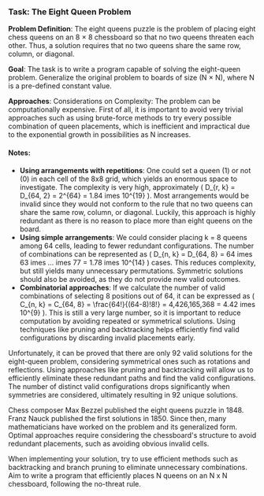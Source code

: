 ### Task: The Eight Queen Problem

**Problem Definition**:
The eight queens puzzle is the problem of placing eight chess queens on an 8 × 8 chessboard so that no two queens threaten each other. Thus, a solution requires that no two queens share the same row, column, or diagonal.

**Goal**:
The task is to write a program capable of solving the eight-queen problem. Generalize the original problem to boards of size (N × N), where N is a pre-defined constant value.

**Approaches**:
Considerations on Complexity: The problem can be computationally expensive. First of all, it is important to avoid very trivial approaches such as using brute-force methods to try every possible combination of queen placements, which is inefficient and impractical due to the exponential growth in possibilities as N increases.

#### Notes:
- **Using arrangements with repetitions**: One could set a queen (1) or not (0) in each cell of the 8x8 grid, which yields an enormous space to investigate. The complexity is very high, approximately \( D_{r, k} = D_{64, 2} = 2^{64} = 1.84 	imes 10^{19} \). Most arrangements would be invalid since they would not conform to the rule that no two queens can share the same row, column, or diagonal. Luckily, this approach is highly redundant as there is no reason to place more than eight queens on the board.
- **Using simple arrangements**: We could consider placing k = 8 queens among 64 cells, leading to fewer redundant configurations. The number of combinations can be represented as \( D_{n, k} = D_{64, 8} = 64 	imes 63 	imes ... 	imes 77 = 1.78 	imes 10^{14} \) cases. This reduces complexity, but still yields many unnecessary permutations. Symmetric solutions should also be avoided, as they do not provide new valid outcomes.
- **Combinatorial approaches**: If we calculate the number of valid combinations of selecting 8 positions out of 64, it can be expressed as \( C_{n, k} = C_{64, 8} = \frac{64!}{(64-8)!8!} = 4,426,165,368 = 4.42 	imes 10^{9} \). This is still a very large number, so it is important to reduce computation by avoiding repeated or symmetrical solutions. Using techniques like pruning and backtracking helps efficiently find valid configurations by discarding invalid placements early.

Unfortunately, it can be proved that there are only 92 valid solutions for the eight-queen problem, considering symmetrical ones such as rotations and reflections. Using approaches like pruning and backtracking will allow us to efficiently eliminate these redundant paths and find the valid configurations. The number of distinct valid configurations drops significantly when symmetries are considered, ultimately resulting in 92 unique solutions.

Chess composer Max Bezzel published the eight queens puzzle in 1848. Franz Nauck published the first solutions in 1850. Since then, many mathematicians have worked on the problem and its generalized form. Optimal approaches require considering the chessboard's structure to avoid redundant placements, such as avoiding obvious invalid cells.

When implementing your solution, try to use efficient methods such as backtracking and branch pruning to eliminate unnecessary combinations. Aim to write a program that efficiently places N queens on an N x N chessboard, following the no-threat rule.

